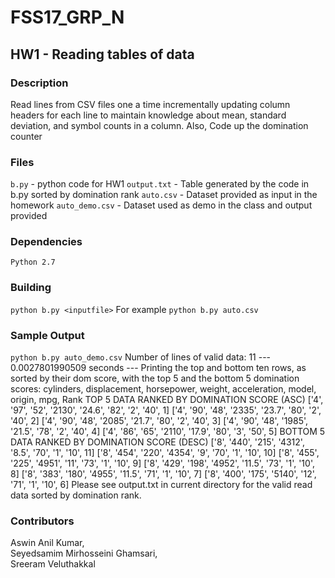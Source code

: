 # FSS17_GRP_N
## HW1 - Reading tables of data

### Description
Read lines from CSV files one a time incrementally updating column headers for each line to maintain knowledge about mean, standard deviation, and symbol counts in a column.
Also, Code up the domination counter 

### Files
`b.py` - python code for HW1
`output.txt` - Table generated by the code in b.py sorted by domination rank
`auto.csv` - Dataset provided as input in the homework
`auto_demo.csv` - Dataset used as demo in the class and output provided

### Dependencies
`Python 2.7`

### Building
`python b.py <inputfile>`
For example `python b.py auto.csv`

### Sample Output

`python b.py auto_demo.csv`
Number of lines of valid data: 11
--- 0.0027801990509 seconds ---
Printing the top and bottom ten rows, as sorted by their dom score, with the top 5 and the bottom 5 domination scores:
cylinders, displacement, horsepower, weight, acceleration, model, origin, mpg, Rank
TOP 5 DATA RANKED BY DOMINATION SCORE (ASC)
['4', '97', '52', '2130', '24.6', '82', '2', '40', 1]
['4', '90', '48', '2335', '23.7', '80', '2', '40', 2]
['4', '90', '48', '2085', '21.7', '80', '2', '40', 3]
['4', '90', '48', '1985', '21.5', '78', '2', '40', 4]
['4', '86', '65', '2110', '17.9', '80', '3', '50', 5]
BOTTOM 5 DATA RANKED BY DOMINATION SCORE (DESC)
['8', '440', '215', '4312', '8.5', '70', '1', '10', 11]
['8', '454', '220', '4354', '9', '70', '1', '10', 10]
['8', '455', '225', '4951', '11', '73', '1', '10', 9]
['8', '429', '198', '4952', '11.5', '73', '1', '10', 8]
['8', '383', '180', '4955', '11.5', '71', '1', '10', 7]
['8', '400', '175', '5140', '12', '71', '1', '10', 6]
Please see output.txt in current directory for the valid read data sorted by domination rank.

### Contributors
Aswin Anil Kumar,  
Seyedsamim Mirhosseini Ghamsari,  
Sreeram Veluthakkal
